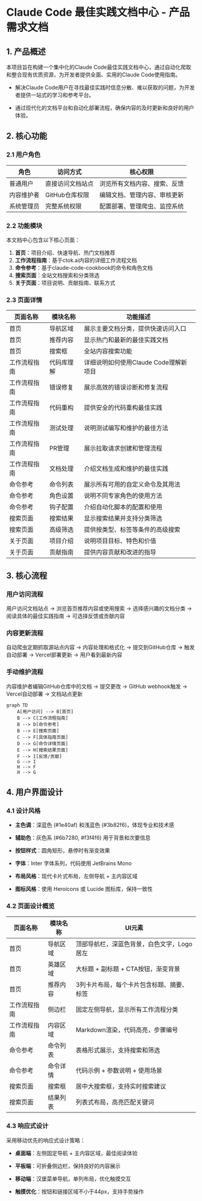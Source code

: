 # Claude Code 最佳实践文档中心 - 产品需求文档

## 1. 产品概述

本项目旨在构建一个集中化的Claude Code最佳实践文档中心，通过自动化爬取和整合现有优质资源，为开发者提供全面、实用的Claude Code使用指南。

* 解决Claude Code用户在寻找最佳实践时信息分散、难以获取的问题，为开发者提供一站式的学习和参考平台。

* 通过现代化的文档平台和自动化部署流程，确保内容的及时更新和良好的用户体验。

## 2. 核心功能

### 2.1 用户角色

| 角色    | 访问方式       | 核心权限           |
| ----- | ---------- | -------------- |
| 普通用户  | 直接访问文档站点   | 浏览所有文档内容、搜索、反馈 |
| 内容维护者 | GitHub仓库权限 | 编辑文档、管理内容、审核更新 |
| 系统管理员 | 完整系统权限     | 配置部署、管理爬虫、监控系统 |

### 2.2 功能模块

本文档中心包含以下核心页面：

1. **首页**：项目介绍、快速导航、热门文档推荐
2. **工作流程指南**：基于ctok.ai内容的详细工作流程文档
3. **命令参考**：基于claude-code-cookbook的命令和角色文档
4. **搜索页面**：全站文档搜索和分类筛选
5. **关于页面**：项目说明、贡献指南、联系方式

### 2.3 页面详情

| 页面名称   | 模块名称  | 功能描述                     |
| ------ | ----- | ------------------------ |
| 首页     | 导航区域  | 展示主要文档分类，提供快速访问入口        |
| 首页     | 推荐内容  | 显示热门和最新的最佳实践文档           |
| 首页     | 搜索框   | 全站内容搜索功能                 |
| 工作流程指南 | 代码库理解 | 详细说明如何使用Claude Code理解新项目 |
| 工作流程指南 | 错误修复  | 展示高效的错误诊断和修复流程           |
| 工作流程指南 | 代码重构  | 提供安全的代码重构最佳实践            |
| 工作流程指南 | 测试处理  | 说明测试编写和维护的最佳方法           |
| 工作流程指南 | PR管理  | 展示拉取请求创建和管理流程            |
| 工作流程指南 | 文档处理  | 介绍文档生成和维护的最佳实践           |
| 命令参考   | 命令列表  | 展示所有可用的自定义命令及其用法         |
| 命令参考   | 角色设置  | 说明不同专家角色的使用方法            |
| 命令参考   | 钩子配置  | 介绍自动化脚本的配置和使用            |
| 搜索页面   | 搜索结果  | 显示搜索结果并支持分类筛选            |
| 搜索页面   | 高级筛选  | 提供按类型、标签等条件的高级搜索         |
| 关于页面   | 项目介绍  | 说明项目目标、特色和价值             |
| 关于页面   | 贡献指南  | 提供内容贡献和改进的指导             |

## 3. 核心流程

### 用户访问流程

用户访问文档站点 → 浏览首页推荐内容或使用搜索 → 选择感兴趣的文档分类 → 阅读具体的最佳实践指南 → 可选择反馈或贡献内容

### 内容更新流程

自动爬虫定期抓取源站点内容 → 内容处理和格式化 → 提交到GitHub仓库 → 触发自动部署 → Vercel部署更新 → 用户看到最新内容

### 手动维护流程

内容维护者编辑GitHub仓库中的文档 → 提交更改 → GitHub webhook触发 → Vercel自动部署 → 文档站点更新

```mermaid
graph TD
    A[用户访问] --> B[首页]
    B --> C[工作流程指南]
    B --> D[命令参考]
    B --> E[搜索页面]
    C --> F[具体指南页面]
    D --> G[命令详情页面]
    E --> H[搜索结果页面]
    F --> I[反馈/贡献]
    G --> I
    H --> F
    H --> G
```

## 4. 用户界面设计

### 4.1 设计风格

* **主色调**：深蓝色 (#1e40af) 和浅蓝色 (#3b82f6)，体现专业和技术感

* **辅助色**：灰色系 (#6b7280, #f3f4f6) 用于背景和次要信息

* **按钮样式**：圆角矩形，悬停时有渐变效果

* **字体**：Inter 字体系列，代码使用 JetBrains Mono

* **布局风格**：现代卡片式布局，左侧导航 + 主内容区域

* **图标风格**：使用 Heroicons 或 Lucide 图标库，保持一致性

### 4.2 页面设计概览

| 页面名称   | 模块名称 | UI元素                    |
| ------ | ---- | ----------------------- |
| 首页     | 导航区域 | 顶部导航栏，深蓝色背景，白色文字，Logo居左 |
| 首页     | 英雄区域 | 大标题 + 副标题 + CTA按钮，渐变背景  |
| 首页     | 推荐内容 | 3列卡片布局，每个卡片包含标题、摘要、标签   |
| 工作流程指南 | 侧边栏  | 固定左侧导航，显示所有工作流程分类       |
| 工作流程指南 | 内容区域 | Markdown渲染，代码高亮，步骤编号    |
| 命令参考   | 命令列表 | 表格形式展示，支持搜索和筛选          |
| 命令参考   | 命令详情 | 代码示例 + 参数说明 + 使用场景      |
| 搜索页面   | 搜索框  | 居中大搜索框，支持实时搜索建议         |
| 搜索页面   | 结果列表 | 列表式布局，高亮匹配关键词           |

### 4.3 响应式设计

采用移动优先的响应式设计策略：

* **桌面端**：左侧固定导航 + 主内容区域，最佳阅读体验

* **平板端**：可折叠侧边栏，保持良好的内容展示

* **移动端**：汉堡菜单导航，单列布局，优化触摸交互

* **触摸优化**：按钮和链接区域不小于44px，支持手势操作

